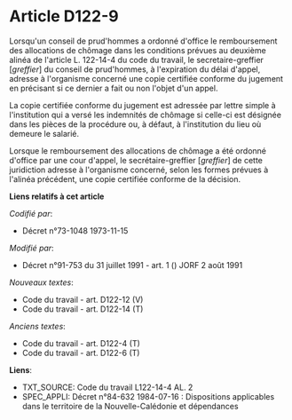 # Article D122-9

Lorsqu'un conseil de prud'hommes a ordonné d'office le remboursement des allocations de chômage dans les conditions prévues
au deuxième alinéa de l'article L. 122-14-4 du code du travail, le secretaire-greffier [*greffier*] du conseil de
prud'hommes, à l'expiration du délai d'appel, adresse à l'organisme concerné une copie certifiée conforme du jugement en
précisant si ce dernier a fait ou non l'objet d'un appel.

La copie certifiée conforme du jugement est adressée par lettre simple à l'institution qui a versé les indemnités de chômage
si celle-ci est désignée dans les pièces de la procédure ou, à défaut, à l'institution du lieu où demeure le salarié.

Lorsque le remboursement des allocations de chômage a été ordonné d'office par une cour d'appel, le secrétaire-greffier
[*greffier*] de cette juridiction adresse à l'organisme concerné, selon les formes prévues à l'alinéa précédent, une copie
certifiée conforme de la décision.

**Liens relatifs à cet article**

_Codifié par_:

  - Décret n°73-1048 1973-11-15

_Modifié par_:

  - Décret n°91-753 du 31 juillet 1991 - art. 1 () JORF 2 août 1991

_Nouveaux textes_:

  - Code du travail - art. D122-12 (V)
  - Code du travail - art. D122-14 (T)

_Anciens textes_:

  - Code du travail - art. D122-4 (T)
  - Code du travail - art. D122-6 (T)

**Liens**:

  - TXT_SOURCE: Code du travail L122-14-4 AL. 2
  - SPEC_APPLI: Décret n°84-632 1984-07-16 : Dispositions applicables dans le territoire de la Nouvelle-Calédonie et dépendances
